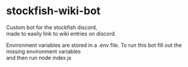 # stockfish-wiki-bot
 
Custom bot for the stockfish discord,  
made to easily link to wiki entries on discord.

Environment variables are stored in a .env file.
To run this bot fill out the missing environment variables  
and then run node index.js
